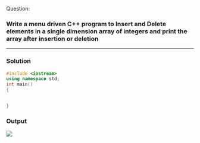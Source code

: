 Question:

### Write a menu driven C++ program to Insert and Delete elements in a single dimension array of integers and print the array after insertion or deletion

<hr>

### Solution

```cpp
#include <iostream>
using namespace std;
int main()
{


}

```

### Output

<img src='./output.png'></img>
